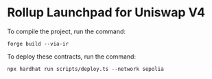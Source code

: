 # Rollup Launchpad for Uniswap V4

To compile the project, run the command:

```
forge build --via-ir
```

To deploy these contracts, run the command:

```
npx hardhat run scripts/deploy.ts --network sepolia
```


